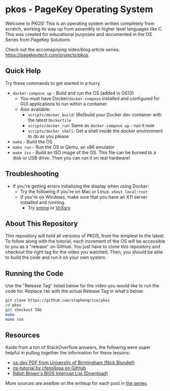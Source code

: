 # pkos - PageKey Operating System

Welcome to PKOS! This is an operating system written completely from scratch, working its way up from assembly to higher level languages like C. This was created for educational purposes and documented in the OS Series from PageKey Solutions

Check out the accomapnying video/blog article series: https://pagekeytech.com/projects/pkos.

## Quick Help

Try these commands to get started in a hurry.

- `docker-compose up` - Build and run the OS (added in OS13)
  - You must have Docker/`docker-compose` installed and configured for GUI applications to run within a container.
  - Also available:
    - `scripts/docker_build`: (Re)build your Docker dev container with the latest `Dockerfile`
    - `scripts/docker_run`: Same as `docker-compose up` - run it now
    - `scripts/docker_shell`: Get a shell inside the docker environment to do as you please
- `make` - Build the OS
- `make run` - Run the OS in Qemu, an x86 emulator
- `make iso` - Build an ISO image of the OS. This file can be burned to a disk or USB drive. Then you can run it on real hardware!

## Troubleshooting

- If you're getting errors initializing the display when using Docker:
  - Try the following if you're on Mac or Linux: `xhost local:root`
  - If you're on Windows, make sure that you have an X11 server installed and running.
    - Try [xming](https://sourceforge.net/projects/xming/) or [VcXsrv](https://sourceforge.net/projects/vcxsrv/)

## About This Repository 

This repository will hold all versions of PKOS, from the simplest to the latest. To follow along with the tutorial, each increment of the OS will be accessible to you as a "release" on GitHub. You just have to clone this repository and checkout the right tag for the video you watched. Then, you should be able to build the code and run it on your own system.

## Running the Code

Use the "Release Tag" listed below for the video you would like to run the code for. Replace `TAG` with the actual Release Tag in what's below:

```bash
git clone https://github.com/stephengrice/pkos
cd pkos
git checkout TAG
make
make run
```

## Resources

Aside from a ton of StackOverflow answers, the following were super helpful in pulling together the information for these lessons:

* [os-dev PDF from University of Birmingham (Nick Blundell)](https://www.cs.bham.ac.uk/~exr/lectures/opsys/10_11/lectures/os-dev.pdf)
* [os-tutorial by cfenollosa on GitHub](https://github.com/cfenollosa/os-tutorial)
* [Ralph Brown's BIOS Interrupt List (Download)](http://www.cs.cmu.edu/~ralf/files.html)

More sources are availble on the writeup for each post in [the series](https://pagekeytech.com/projects/pkos).

